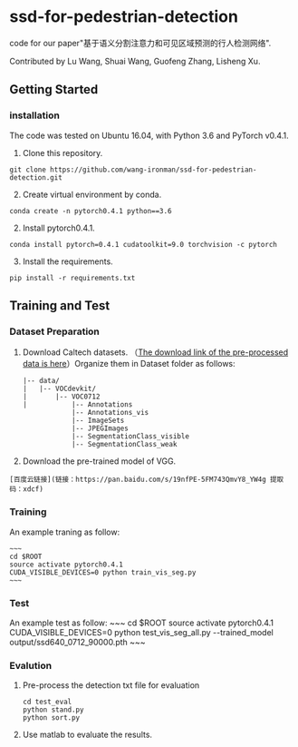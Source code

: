 # ssd-for-pedestrian-detection

code for our paper"基于语义分割注意力和可见区域预测的行人检测网络".

Contributed by Lu Wang, Shuai Wang, Guofeng Zhang, Lisheng Xu.

## Getting Started

### installation
The code was tested on Ubuntu 16.04, with Python 3.6 and PyTorch v0.4.1.

1. Clone this repository.
  ~~~
  git clone https://github.com/wang-ironman/ssd-for-pedestrian-detection.git
  ~~~
2. Create virtual environment by conda.
  ~~~
  conda create -n pytorch0.4.1 python==3.6
  ~~~
2. Install pytorch0.4.1.
  ~~~
  conda install pytorch=0.4.1 cudatoolkit=9.0 torchvision -c pytorch
  ~~~
3. Install the requirements.
  ~~~
  pip install -r requirements.txt
  ~~~
  
## Training and Test

### Dataset Preparation

1. Download Caltech datasets. （[The download link of the pre-processed data is here](http://baidu.com)）Organize them in Dataset folder as follows:

    ~~~
    |-- data/
    |   |-- VOCdevkit/
    |       |-- VOC0712
    |           |-- Annotations
                |-- Annotations_vis
                |-- ImageSets
                |-- JPEGImages
                |-- SegmentationClass_visible
                |-- SegmentationClass_weak
    ~~~
2. Download the pre-trained model of VGG.
  ~~~
  [百度云链接](链接：https://pan.baidu.com/s/19nfPE-5FM743QmvY8_YW4g 提取码：xdcf)
  ~~~
  
### Training
An example traning as follow:

    ~~~
    cd $ROOT
    source activate pytorch0.4.1
    CUDA_VISIBLE_DEVICES=0 python train_vis_seg.py
    ~~~
### Test
An example test as follow:
    ~~~
    cd $ROOT
    source activate pytorch0.4.1
    CUDA_VISIBLE_DEVICES=0 python test_vis_seg_all.py --trained_model output/ssd640_0712_90000.pth
    ~~~
### Evalution
1. Pre-process the detection txt file for evaluation
    ```
    cd test_eval
    python stand.py
    python sort.py
    ```
2. Use matlab to evaluate the results.

